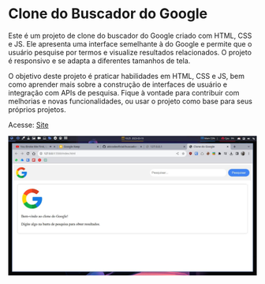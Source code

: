 # Clone do Buscador do Google

Este é um projeto de clone do buscador do Google criado com HTML, CSS e JS. Ele apresenta uma interface semelhante à do Google e permite que o usuário pesquise por termos e visualize resultados relacionados. O projeto é responsivo e se adapta a diferentes tamanhos de tela.

O objetivo deste projeto é praticar habilidades em HTML, CSS e JS, bem como aprender mais sobre a construção de interfaces de usuário e integração com APIs de pesquisa. Fique à vontade para contribuir com melhorias e novas funcionalidades, ou usar o projeto como base para seus próprios projetos.

Acesse: [Site](https://akicodeoficial.github.io/buscador-google-clone/)

![Screenshot](./screenshot.jpg)
